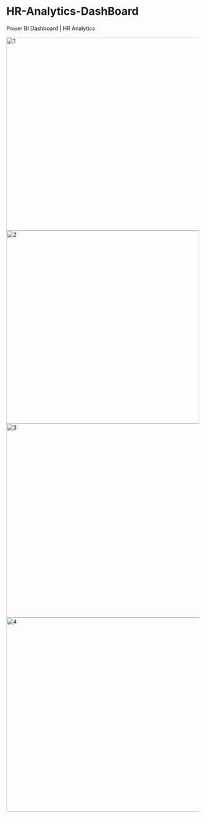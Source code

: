 # HR-Analytics-DashBoard
Power BI Dashboard  | HR Analytics

<img width="505" alt="1" src="https://github.com/Akshaya-bi/HR-Analytics-DashBoard/assets/168279274/5733b68e-47f2-4501-a7bc-6beda8576b43">
<img width="503" alt="2" src="https://github.com/Akshaya-bi/HR-Analytics-DashBoard/assets/168279274/b17c75cd-c7a0-4867-81b9-71dc6d97757a">
<img width="506" alt="3" src="https://github.com/Akshaya-bi/HR-Analytics-DashBoard/assets/168279274/7fba73eb-a4b1-429b-9a97-d87fc441e014">
<img width="506" alt="4" src="https://github.com/Akshaya-bi/HR-Analytics-DashBoard/assets/168279274/70c7c952-c9c0-4b2e-8291-b8167bec36da">

